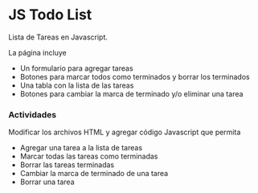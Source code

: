 # JS Todo List

Lista de Tareas en Javascript.

La página incluye 

  * Un formulario para agregar tareas
  * Botones para marcar todos como terminados y borrar los terminados
  * Una tabla con la lista de las tareas
  * Botones para cambiar la marca de terminado y/o eliminar una tarea
  
### Actividades

Modificar los archivos HTML y agregar código Javascript que permita

  * Agregar una tarea a la lista de tareas
  * Marcar todas las tareas como terminadas
  * Borrar las tareas terminadas
  * Cambiar la marca de terminado de una tarea
  * Borrar una tarea
